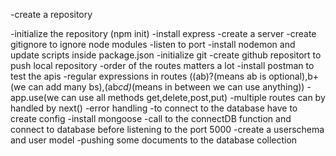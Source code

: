 -create a repository 

-initialize the repository (npm init)
-install express
-create a server
-create gitignore to ignore node modules
-listen to port
-install nodemon and update scripts inside package.json
-initialize git
-create github repositort to push local repository
-order of the routes matters a lot
-install postman to test the apis
-regular expressions in routes ((ab)?(means ab is optional),b+(we can add many bs),(ab*cd)*(means in between we can use anything))
-app.use(we can use all methods get,delete,post,put)
-multiple routes can by handled by next()
-error handling
-to connect to the database have to create config 
-install mongoose
-call to the connectDB function and connect to database before listening to the port 5000
-create a userschema and user model
-pushing some documents to the database collection
